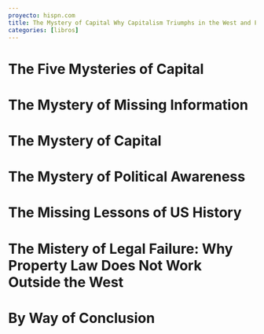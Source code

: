 ```yaml
---
proyecto: hispn.com
title: The Mystery of Capital Why Capitalism Triumphs in the West and Fails Everywhere Else
categories: [libros]
---
```


<!--more-->

# The Five Mysteries of Capital
# The Mystery of Missing Information
# The Mystery of Capital
# The Mystery of Political Awareness
# The Missing Lessons of US History
# The Mistery of Legal Failure: Why Property Law Does Not Work Outside the West
# By Way of Conclusion
